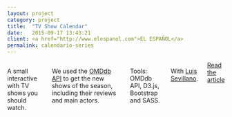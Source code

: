 ```yaml
---
layout: project
category: project
title:  "TV Show Calendar"
date:   2015-09-17 13:43:21
client: <a href="http://www.elespanol.com">EL ESPAÑOL</a>
permalink: calendario-series
---
```

<div class="row">
    <div class="six columns">
        <p>A small interactive with TV shows you should watch.</p>
        <p>We used the <a href="http://www.omdbapi.com/">OMDdb API</a> to get the new shows of the season, including their reviews and main actors.</p>
        <p class="u-italic">Tools: OMDdb API, D3.js, Bootstrap and SASS.</p>
        <p class="u-italic">With <a href="https://twitter.com/sepirdata">Luis Sevillano</a>.</p>
        <a class="button btn-primary" href="http://blog.elespanol.com/actualidad/las-series-que-debes-ver-este-otono/">Read the article</a>
    </div>
    <div class="six columns">
        <img class="img-responsive" data-src="/images/projects/calendario-series_1.png" />
    </div>
</div>
<div class="row">
    <img class="img-responsive" data-src="/images/projects/calendario-series_2.png" />
</div>
